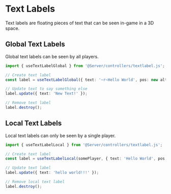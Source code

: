 # Text Labels

Text labels are floating pieces of text that can be seen in-game in a 3D space.

## Global Text Labels

Global text labels can be seen by all players.

```ts
import { useTextLabelGlobal } from '@Server/controllers/textlabel.js';

// Create text label
const label = useTextLabelGlobal({ text: '~r~Hello World', pos: new alt.Vector3(0, 0, 0) });

// Update text to say something else
label.update({ text: 'New Text!' });

// Remove text label
label.destroy();
```

## Local Text Labels

Local text labels can only be seen by a single player.

```ts
import { useTextLabelLocal } from '@Server/controllers/textlabel.js';

// Create text label
const label = useTextLabelLocal(somePlayer, { text: 'Hello World', pos: new alt.Vector3(0, 0, 0) });

// Update text label
label.update({ text: 'hello world!!!' });

// Remove local text label
label.destroy();
```
